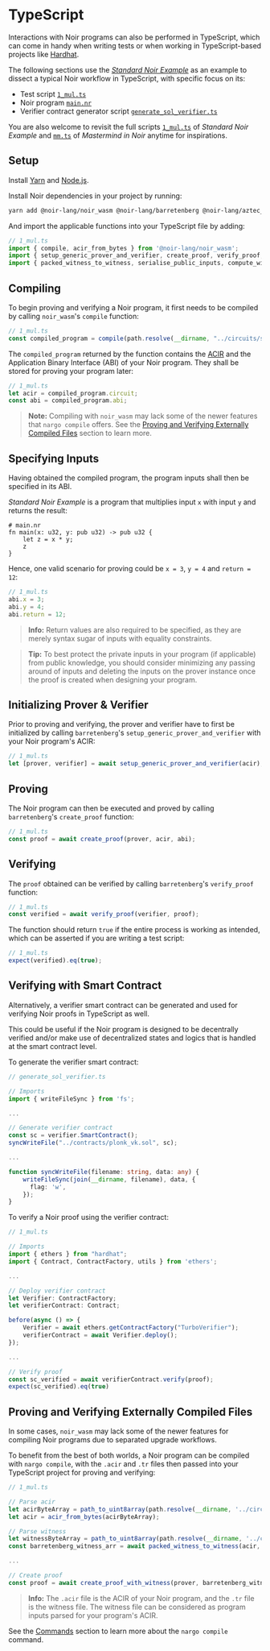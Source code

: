 # TypeScript

Interactions with Noir programs can also be performed in TypeScript, which can come in handy when writing tests or when working in TypeScript-based projects like [Hardhat].

The following sections use the [_Standard Noir Example_] as an example to dissect a typical Noir workflow in TypeScript, with specific focus on its:

- Test script [`1_mul.ts`]
- Noir program [`main.nr`]
- Verifier contract generator script [`generate_sol_verifier.ts`]

You are also welcome to revisit the full scripts [`1_mul.ts`] of _Standard Noir Example_ and [`mm.ts`] of _Mastermind in Noir_ anytime for inspirations.

[Hardhat]: https://hardhat.org/
[_Standard Noir Example_]: https://github.com/vezenovm/basic_mul_noir_example
[`1_mul.ts`]: https://github.com/vezenovm/basic_mul_noir_example/blob/master/test/1_mul.ts
[`main.nr`]: https://github.com/vezenovm/basic_mul_noir_example/blob/master/circuits/src/main.nr
[`generate_sol_verifier.ts`]: https://github.com/vezenovm/basic_mul_noir_example/blob/master/scripts/generate_sol_verifier.ts
[`mm.ts`]: https://github.com/vezenovm/mastermind-noir/blob/master/test/mm.ts

## Setup

Install [Yarn] and [Node.js].

Install Noir dependencies in your project by running:

```bash
yarn add @noir-lang/noir_wasm @noir-lang/barretenberg @noir-lang/aztec_backend
```

And import the applicable functions into your TypeScript file by adding:

```ts
// 1_mul.ts
import { compile, acir_from_bytes } from '@noir-lang/noir_wasm';
import { setup_generic_prover_and_verifier, create_proof, verify_proof, create_proof_with_witness } from '@noir-lang/barretenberg/dest/client_proofs';
import { packed_witness_to_witness, serialise_public_inputs, compute_witnesses } from '@noir-lang/aztec_backend';
```

[Yarn]: https://classic.yarnpkg.com/lang/en/docs/install/
[Node.js]: https://nodejs.org/en/download/

## Compiling

To begin proving and verifying a Noir program, it first needs to be compiled by calling `noir_wasm`'s `compile` function:

```ts
// 1_mul.ts
const compiled_program = compile(path.resolve(__dirname, "../circuits/src/main.nr"));
```

The `compiled_program` returned by the function contains the [ACIR](../advanced/acir.md) and the Application Binary Interface (ABI) of your Noir program. They shall be stored for proving your program later:

```ts
// 1_mul.ts
let acir = compiled_program.circuit;
const abi = compiled_program.abi;
```

> **Note:** Compiling with `noir_wasm` may lack some of the newer features that `nargo compile` offers. See the [Proving and Verifying Externally Compiled Files](#proving-and-verifying-externally-compiled-files) section to learn more.

## Specifying Inputs

Having obtained the compiled program, the program inputs shall then be specified in its ABI.

_Standard Noir Example_ is a program that multiplies input `x` with input `y` and returns the result:

```noir
# main.nr
fn main(x: u32, y: pub u32) -> pub u32 {
    let z = x * y;
    z
}
```

Hence, one valid scenario for proving could be `x = 3`, `y = 4` and `return = 12`:

```ts
// 1_mul.ts
abi.x = 3;
abi.y = 4;
abi.return = 12;
```

> **Info:** Return values are also required to be specified, as they are merely syntax sugar of inputs with equality constraints.

> **Tip:** To best protect the private inputs in your program (if applicable) from public knowledge, you should consider minimizing any passing around of inputs and deleting the inputs on the prover instance once the proof is created when designing your program.

## Initializing Prover & Verifier

Prior to proving and verifying, the prover and verifier have to first be initialized by calling `barretenberg`'s `setup_generic_prover_and_verifier` with your Noir program's ACIR:

```ts
// 1_mul.ts
let [prover, verifier] = await setup_generic_prover_and_verifier(acir);
```

## Proving

The Noir program can then be executed and proved by calling `barretenberg`'s `create_proof` function:

```ts
// 1_mul.ts
const proof = await create_proof(prover, acir, abi);
```

## Verifying

The `proof` obtained can be verified by calling `barretenberg`'s `verify_proof` function:

```ts
// 1_mul.ts
const verified = await verify_proof(verifier, proof);
```

The function should return `true` if the entire process is working as intended, which can be asserted if you are writing a test script:

```ts
// 1_mul.ts
expect(verified).eq(true);
```

## Verifying with Smart Contract

Alternatively, a verifier smart contract can be generated and used for verifying Noir proofs in TypeScript as well.

This could be useful if the Noir program is designed to be decentrally verified and/or make use of decentralized states and logics that is handled at the smart contract level.

To generate the verifier smart contract:

```ts
// generate_sol_verifier.ts

// Imports
import { writeFileSync } from 'fs';

...

// Generate verifier contract
const sc = verifier.SmartContract();
syncWriteFile("../contracts/plonk_vk.sol", sc);

...

function syncWriteFile(filename: string, data: any) {
    writeFileSync(join(__dirname, filename), data, {
      flag: 'w',
    });
}
```

To verify a Noir proof using the verifier contract:

```ts
// 1_mul.ts

// Imports
import { ethers } from "hardhat";
import { Contract, ContractFactory, utils } from 'ethers';

...

// Deploy verifier contract
let Verifier: ContractFactory;
let verifierContract: Contract;

before(async () => {
    Verifier = await ethers.getContractFactory("TurboVerifier");
    verifierContract = await Verifier.deploy();
});

...

// Verify proof
const sc_verified = await verifierContract.verify(proof);
expect(sc_verified).eq(true)
```

## Proving and Verifying Externally Compiled Files

In some cases, `noir_wasm` may lack some of the newer features for compiling Noir programs due to separated upgrade workflows.

To benefit from the best of both worlds, a Noir program can be compiled with `nargo compile`, with the `.acir` and `.tr` files then passed into your TypeScript project for proving and verifying:

```ts
// 1_mul.ts

// Parse acir
let acirByteArray = path_to_uint8array(path.resolve(__dirname, '../circuits/build/p.acir'));
let acir = acir_from_bytes(acirByteArray);

// Parse witness
let witnessByteArray = path_to_uint8array(path.resolve(__dirname, '../circuits/build/p.tr'));
const barretenberg_witness_arr = await packed_witness_to_witness(acir, witnessByteArray);

...

// Create proof
const proof = await create_proof_with_witness(prover, barretenberg_witness_arr);
```

> **Info:** The `.acir` file is the ACIR of your Noir program, and the `.tr` file is the witness file. The witness file can be considered as program inputs parsed for your program's ACIR.

See the [Commands] section to learn more about the `nargo compile` command.

[Commands]: nargo/commands.md#nargo-compile-circuit_name
